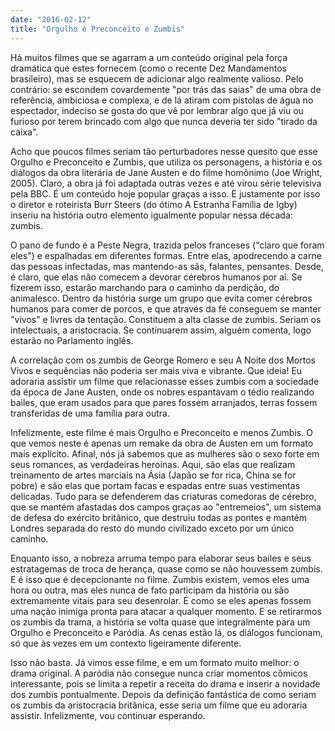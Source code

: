 ```yaml
---
date: "2016-02-12"
title: "Orgulho e Preconceito e Zumbis"
---
```

Há muitos filmes que se agarram a um conteúdo original pela força dramática que estes fornecem (como o recente Dez Mandamentos brasileiro), mas se esquecem de adicionar algo realmente valioso. Pelo contrário: se escondem covardemente "por trás das saias" de uma obra de referência, ambiciosa e complexa, e de lá atiram com pistolas de água no espectador, indeciso se gosta do que vê por lembrar algo que já viu ou furioso por terem brincado com algo que nunca deveria ter sido "tirado da caixa".

Acho que poucos filmes seriam tão perturbadores nesse quesito que esse Orgulho e Preconceito e Zumbis, que utiliza os personagens, a história e os diálogos da obra literária de Jane Austen e do filme homônimo (Joe Wright, 2005). Claro, a obra já foi adaptada outras vezes e até virou série televisiva pela BBC. É um conteúdo hoje popular graças a isso. E justamente por isso o diretor e roteirista Burr Steers (do ótimo A Estranha Família de Igby) inseriu na história outro elemento igualmente popular nessa década: zumbis.

O pano de fundo é a Peste Negra, trazida pelos franceses ("claro que foram eles") e espalhadas em diferentes formas. Entre elas, apodrecendo a carne das pessoas infectadas, mas mantendo-as sãs, falantes, pensantes. Desde, é claro, que elas não comecem a devorar cérebros humanos por aí. Se fizerem isso, estarão marchando para o caminho da perdição, do animalesco. Dentro da história surge um grupo que evita comer cérebros humanos para comer de porcos, e que através da fé conseguem se manter "vivos" e livres da tentação. Constituem a alta classe de zumbis. Seriam os intelectuais, a aristocracia. Se continuarem assim, alguém comenta, logo estarão no Parlamento inglês.

A correlação com os zumbis de George Romero e seu A Noite dos Mortos Vivos e sequências não poderia ser mais viva e vibrante. Que ideia! Eu adoraria assistir um filme que relacionasse esses zumbis com a sociedade da época de Jane Austen, onde os nobres espantavam o tédio realizando bailes, que eram usados para que pares fossem arranjados, terras fossem transferidas de uma família para outra.

Infelizmente, este filme é mais Orgulho e Preconceito e menos Zumbis. O que vemos neste é apenas um remake da obra de Austen em um formato mais explícito. Afinal, nós já sabemos que as mulheres são o sexo forte em seus romances, as verdadeiras heroínas. Aqui, são elas que realizam treinamento de artes marciais na Ásia (Japão se for rica, China se for pobre) e são elas que portam facas e espadas entre suas vestimentas delicadas. Tudo para se defenderem das criaturas comedoras de cérebro, que se mantém afastadas dos campos graças ao "entremeios", um sistema de defesa do exército britânico, que destruiu todas as pontes e mantém Londres separada do resto do mundo civilizado exceto por um único caminho.

Enquanto isso, a nobreza arruma tempo para elaborar seus bailes e seus estratagemas de troca de herança, quase como se não houvessem zumbis. E é isso que é decepcionante no filme. Zumbis existem, vemos eles uma hora ou outra, mas eles nunca de fato participam da história ou são extremamente vitais para seu desenrolar. É como se eles apenas fossem uma nação inimiga pronta para atacar a qualquer momento. E se retirarmos os zumbis da trama, a história se volta quase que integralmente para um Orgulho e Preconceito e Paródia. As cenas estão lá, os diálogos funcionam, só que às vezes em um contexto ligeiramente diferente.

Isso não basta. Já vimos esse filme, e em um formato muito melhor: o drama original. A paródia não consegue nunca criar momentos cômicos interessante, pois se limita a repetir a receita do drama e inserir a novidade dos zumbis pontualmente. Depois da definição fantástica de como seriam os zumbis da aristocracia britânica, esse seria um filme que eu adoraria assistir. Infelizmente, vou continuar esperando.
